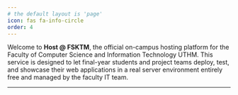 ```yaml
---
# the default layout is 'page'
icon: fas fa-info-circle
order: 4
---
```



Welcome to **Host @ FSKTM**, the official on-campus hosting platform for the Faculty of Computer Science and Information Technology UTHM. This service is designed to let final-year students and project teams deploy, test, and showcase their web applications in a real server environment entirely free and managed by the faculty IT team.

---

